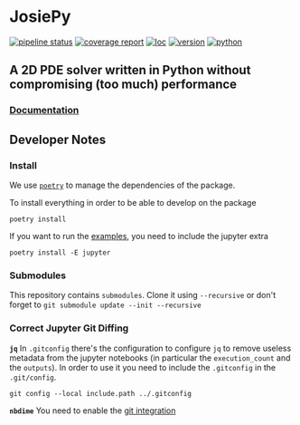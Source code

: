 # JosiePy
[![pipeline status](https://gitlab.com/rubendibattista/josiepy/badges/master/pipeline.svg)](https://gitlab.labos.polytechnique.fr/rubendibattista/josiepy/commits/master)
[![coverage report](https://gitlab.com/rubendibattista/josiepy/-/jobs/artifacts/master/raw/coverage.svg?job=badges)](https://gitlab.com/rubendibattista/josiepy/pipelines)
[![loc](https://gitlab.com/rubendibattista/josiepy/-/jobs/artifacts/master/raw/loc.svg?job=badges)](https://gitlab.com/rubendibattista/josiepy/master)
[![version](https://gitlab.com/rubendibattista/josiepy/-/jobs/artifacts/master/raw/version.svg?job=badges)](https://gitlab.com/rubendibattista/josiepy/-/releases)
[![python](https://gitlab.com/rubendibattista/josiepy/-/jobs/artifacts/master/raw/python.svg?job=badges)](https://python.org)

## A 2D PDE solver written in Python without compromising (too much) performance

### [Documentation](https://josiepy.rdb.is)


## Developer Notes
### Install
We use [`poetry`](https://python-poetry.org/docs/basic-usage/) to manage the
dependencies of the package. 

To install everything in order to be able to develop on the package

```
poetry install
```

If you want to run the [examples](./examples), you need to include the jupyter 
extra

```
poetry install -E jupyter
```

### Submodules
This repository contains `submodules`. Clone it using `--recursive`  or don't
forget to `git submodule update --init --recursive`

### Correct Jupyter Git Diffing

**`jq`**
In `.gitconfig` there's the configuration to configure
`jq` to remove useless metadata from the jupyter notebooks (in
particular the `execution_count` and the `outputs`). In order to use it
you need to include the `.gitconfig` in the `.git/config`.

    git config --local include.path ../.gitconfig

**`nbdime`** 
You need to enable the [git integration](https://nbdime.readthedocs.io/en/latest/#git-integration-quickstart)

